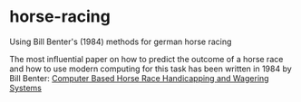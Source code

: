 # horse-racing
Using Bill Benter's (1984) methods for german horse racing

The most influential paper on how to predict the outcome of a horse race and how to use modern computing for 
this task has been written in 1984 by Bill Benter: 
[Computer Based Horse Race Handicapping and Wagering Systems](https://gwern.net/doc/statistics/decision/1994-benter.pdf) 
